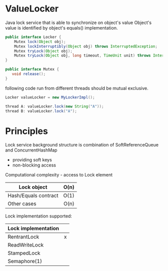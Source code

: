 # ValueLocker
Java lock service that is able to synchronize on object's value
Object's value is identified by object's equals() implementation.

```java
public interface Locker {
	Mutex lock(Object obj);
	Mutex lockInterruptibly(Object obj) throws InterruptedException;
	Mutex tryLock(Object obj);
	Mutex tryLock(Object obj, long timeout, TimeUnit unit) throws InterruptedException;
}

public interface Mutex {
   void release();
}
```
following code run from different threads should be mutual exclusive.

```java
Locker valueLocker = new MyLockerImpl(); 

thread A: valueLocker.lock(new String("A"));
thread B: valueLocker.lock("A");
```

# Principles #

Lock service background structure is combination of SoftReferenceQueue and ConcurrentHashMap
 * providing soft keys
 * non-blocking access
 
 Computational complexity - access to Lock element
 
| Lock object  			| O(n)  |
| ---------------------	| -----:|
| Hash/Equals contract  |  O(1) |
| Other cases    		|  O(n) |


Lock implementation supported:


| Lock implementation	|       |
| ---------------------	| -----:|
| RentrantLock  		|   x   |
| ReadWriteLock         |       |
| StampedLock    		|       |
| Semaphore(1)          |       |